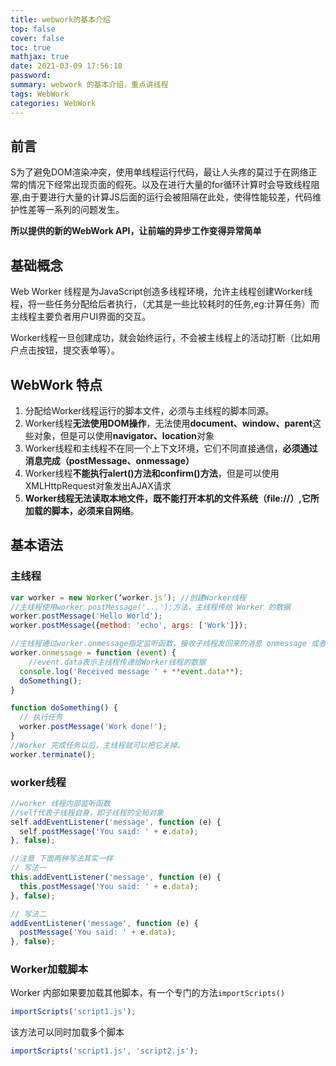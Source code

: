```yaml
---
title: webwork的基本介绍
top: false
cover: false
toc: true
mathjax: true
date: 2021-03-09 17:56:18
password:
summary: webwork 的基本介绍，重点讲线程
tags: WebWork
categories: WebWork 
---
```


## 前言

S为了避免DOM渲染冲突，使用单线程运行代码，最让人头疼的莫过于在网络正常的情况下经常出现页面的假死。以及在进行大量的for循环计算时会导致线程阻塞,由于要进行大量的计算JS后面的运行会被阻隔在此处，使得性能较差，代码维护性差等一系列的问题发生。

**所以提供的新的WebWork API，让前端的异步工作变得异常简单**

## 基础概念

Web Worker 线程是为JavaScript创造多线程环境，允许主线程创建Worker线程，将一些任务分配给后者执行，（尤其是一些比较耗时的任务,eg:计算任务）而主线程主要负者用户UI界面的交互。

Worker线程一旦创建成功，就会始终运行，不会被主线程上的活动打断（比如用户点击按钮，提交表单等）。

## WebWork 特点

1. 分配给Worker线程运行的脚本文件，必须与主线程的脚本同源。
2. Worker线程**无法使用DOM操作**，无法使用**document、window、parent**这些对象，但是可以使用**navigator、location**对象
3. Worker线程和主线程不在同一个上下文环境，它们不同直接通信，**必须通过消息完成（postMessage、onmessage）**
4. Worker线程**不能执行alert()方法和confirm()方法**，但是可以使用XMLHttpRequest对象发出AJAX请求
5. **Worker线程无法读取本地文件，既不能打开本机的文件系统（file://）,它所加载的脚本，必须来自网络**。

## 基本语法

### 主线程

```js
var worker = new Worker(‘worker.js’); //创建Worker线程
//主线程使用worker.postMessage('...');方法，主线程传给 Worker 的数据
worker.postMessage('Hello World');
worker.postMessage({method: 'echo', args: ['Work']});

//主线程通过worker.onmessage指定监听函数，接收子线程发回来的消息 onmessage 或者下面的listener
worker.onmessage = function (event) {
    //event.data表示主线程传递给Worker线程的数据
  console.log('Received message ' + **event.data**);
  doSomething();
}

function doSomething() {
  // 执行任务
  worker.postMessage('Work done!');
}
//Worker 完成任务以后，主线程就可以把它关掉。
worker.terminate();
```

### worker线程

```js
//worker 线程内部监听函数
//self代表子线程自身，即子线程的全局对象
self.addEventListener('message', function (e) {
  self.postMessage('You said: ' + e.data);
}, false);

//注意 下面两种写法其实一样
// 写法一
this.addEventListener('message', function (e) {
  this.postMessage('You said: ' + e.data);
}, false);

// 写法二
addEventListener('message', function (e) {
  postMessage('You said: ' + e.data);
}, false);
```



### Worker加载脚本

Worker 内部如果要加载其他脚本，有一个专门的方法`importScripts()`

```js
importScripts('script1.js');
```

该方法可以同时加载多个脚本

```js
importScripts('script1.js', 'script2.js');
```